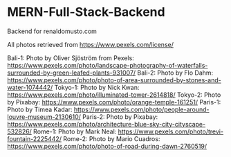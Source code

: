 # MERN-Full-Stack-Backend
Backend for renaldomusto.com


All photos retrieved from https://www.pexels.com/license/

Bali-1: Photo by Oliver Sjöström from Pexels: https://www.pexels.com/photo/landscape-photography-of-waterfalls-surrounded-by-green-leafed-plants-931007/
Bali-2: Photo by Flo Dahm: https://www.pexels.com/photo/photo-of-area-surrounded-by-stones-and-water-1074442/
Tokyo-1: Photo by Nick Kwan: https://www.pexels.com/photo/illuminated-tower-2614818/
Tokyo-2: Photo by Pixabay: https://www.pexels.com/photo/orange-temple-161251/
Paris-1: Photo by Timea Kadar: https://www.pexels.com/photo/people-around-louvre-museum-2130610/
Paris-2: Photo by Pixabay: https://www.pexels.com/photo/architecture-blue-sky-city-cityscape-532826/
Rome-1: Photo by Mark Neal: https://www.pexels.com/photo/trevi-fountain-2225442/
Rome-2: Photo by Mario Cuadros: https://www.pexels.com/photo/photo-of-road-during-dawn-2760519/

 

